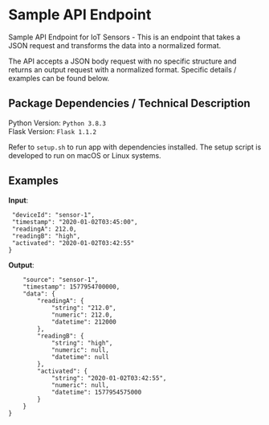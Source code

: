 # Sample API Endpoint
 Sample API Endpoint for IoT Sensors - This is an endpoint that takes a JSON request and transforms the data into a normalized format.

 The API accepts a JSON body request with no specific structure and returns an output request with a normalized format. Specific details / examples can be found below.

 ## Package Dependencies / Technical Description

Python Version: `Python 3.8.3` </br>
Flask Version: `Flask 1.1.2`

Refer to `setup.sh` to run app with dependencies installed. The setup script is developed to run on macOS or Linux systems.

## Examples
**Input**:
```{
 "deviceId": "sensor-1",
 "timestamp": "2020-01-02T03:45:00",
 "readingA": 212.0,
 "readingB": "high",
 "activated": "2020-01-02T03:42:55"
}
```

**Output**:

```{
    "source": "sensor-1",
    "timestamp": 1577954700000,
    "data": {
        "readingA": {
            "string": "212.0",
            "numeric": 212.0,
            "datetime": 212000
        },
        "readingB": {
            "string": "high",
            "numeric": null,
            "datetime": null
        },
        "activated": {
            "string": "2020-01-02T03:42:55",
            "numeric": null,
            "datetime": 1577954575000
        }
    }
}
```

